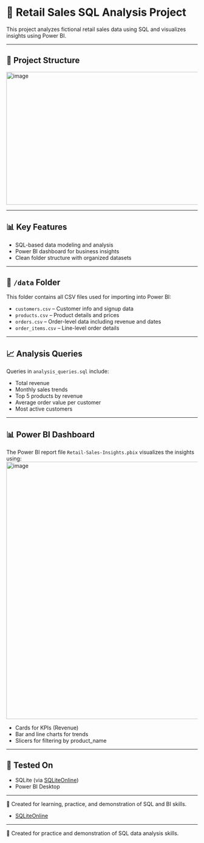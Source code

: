 # 🛒 Retail Sales SQL Analysis Project

This project analyzes fictional retail sales data using SQL and visualizes insights using Power BI.

---

## 📁 Project Structure


<img width="505" height="350" alt="image" src="https://github.com/user-attachments/assets/b2c1844f-039c-4daf-b5cd-55d096f54dfd" />


---

## 📊 Key Features

- SQL-based data modeling and analysis
- Power BI dashboard for business insights
- Clean folder structure with organized datasets

---

## 📂 `/data` Folder

This folder contains all CSV files used for importing into Power BI:

- `customers.csv` – Customer info and signup data
- `products.csv` – Product details and prices
- `orders.csv` – Order-level data including revenue and dates
- `order_items.csv` – Line-level order details

---

## 📈 Analysis Queries

Queries in `analysis_queries.sql` include:

- Total revenue
- Monthly sales trends
- Top 5 products by revenue
- Average order value per customer
- Most active customers

---

## 📊 Power BI Dashboard

The Power BI report file `Retail-Sales-Insights.pbix` visualizes the insights using:
<img width="1226" height="678" alt="image" src="https://github.com/user-attachments/assets/bb522b41-0a99-4fae-b7a5-da1eaeebcf7e" />

- Cards for KPIs (Revenue)
- Bar and line charts for trends
- Slicers for filtering by product_name
---

## 🧪 Tested On

- SQLite (via [SQLiteOnline](https://sqliteonline.com))
- Power BI Desktop

---

📌 Created for learning, practice, and demonstration of SQL and BI skills.

- [SQLiteOnline](https://sqliteonline.com)

---

📌 Created for practice and demonstration of SQL data analysis skills.
